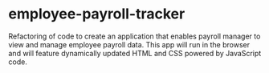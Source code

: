 # employee-payroll-tracker
Refactoring of code to create an application that enables payroll manager to view and manage employee payroll data. This app will run in the browser and will feature dynamically updated HTML and CSS powered by JavaScript code.
